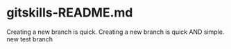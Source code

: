 # gitskills-README.md

Creating a new branch is quick.
Creating a new branch is quick AND simple.
new test branch